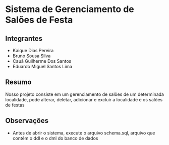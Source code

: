 # Sistema de Gerenciamento de Salões de Festa

## Integrantes

- Kaique Dias Pereira
- Bruno Sousa Silva
- Cauã Guilherme Dos Santos
- Eduardo Miguel Santos Lima

## Resumo
Nosso projeto consiste em um gerenciamento de salões de um determinada localidade, pode alterar, deletar, adicionar e excluir a localidade e os salões de festas

## Observações
- Antes de abrir o sistema, execute o arquivo schema.sql, arquivo que contém o ddl e o dml do banco de dados